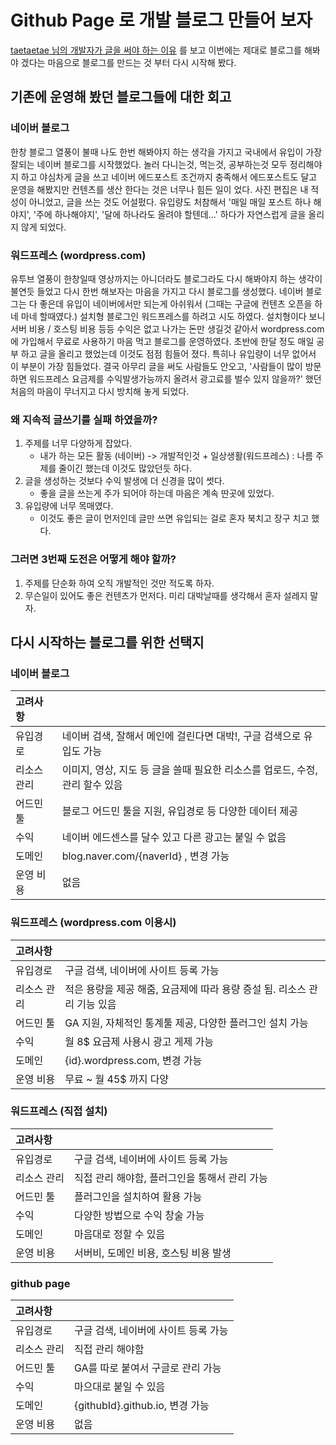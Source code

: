 # Github Page 로 개발 블로그 만들어 보자

[taetaetae 님의 개발자가 글을 써야 하는 이유](https://taetaetae.github.io/2019/10/27/a-reason-for-writing/) 를 보고 이번에는 제대로 블로그를 해봐야 겠다는 마음으로 블로그를 만드는 것 부터 다시 시작해 봤다.

## 기존에 운영해 봤던 블로그들에 대한 회고

### 네이버 블로그

한창 블로그 열풍이 불때 나도 한번 해봐야지 하는 생각을 가지고 국내에서 유입이 가장 잘되는 네이버 블로그를 시작했었다.
놀러 다니는것, 먹는것, 공부하는것 모두 정리해야지 하고 야심차게 글을 쓰고 네이버 에드포스트 조건까지 충족해서 에드포스트도 달고 운영을 해봤지만 컨텐츠를 생산 한다는 것은 너무나 힘든 일이 었다.
사진 편집은 내 적성이 아니었고, 글을 쓰는 것도 어설펐다. 유입량도 처참해서 '매일 매일 포스트 하나 해야지', '주에 하나해야지', '달에 하나라도 올려야 할텐데...' 하다가 자연스럽게 글을 올리지 않게 되었다.

### 워드프레스 (wordpress.com)

유투브 열풍이 한창일때 영상까지는 아니더라도 블로그라도 다시 해봐야지 하는 생각이 불연듯 들었고 다시 한번 해보자는 마음을 가지고 다시 블로그를 생성했다.
네이버 블로그는 다 좋은데 유입이 네이버에서만 되는게 아쉬워서 (그때는 구글에 컨텐츠 오픈을 하네 마네 할때였다.) 설치형 블로그인 워드프레스를 하려고 시도 하였다. 설치형이다 보니 서버 비용 / 호스팅 비용 등등 수익은 없고 나가는 돈만 생길것 같아서 wordpress.com 에 가입해서 무료로 사용하기 마음 먹고 블로그를 운영하였다.
초반에 한달 정도 매일 공부 하고 글을 올리고 했었는데 이것도 점점 힘들어 졌다. 특히나 유입량이 너무 없어서 이 부분이 가장 힘들었다.
결국 아무리 글을 써도 사람들도 안오고, '사람들이 많이 방문하면 워드프레스 요금제를 수익발생가능까지 올려서 광고료를 벌수 있지 않을까?' 했던 처음의 마음이 무너지고 다시 방치해 놓게 되었다.

### 왜 지속적 글쓰기를 실패 하였을까?

1. 주제를 너무 다양하게 잡았다.
   - 내가 하는 모든 활동 (네이버) -> 개발적인것 + 일상생활(워드프레스) : 나름 주제를 줄이긴 했는데 이것도 많았던듯 하다.
2. 글을 생성하는 것보다 수익 발생에 더 신경을 많이 썻다.
   - 좋을 글을 쓰는게 주가 되어야 하는데 마음은 계속 딴곳에 있었다.
3. 유입량에 너무 목매였다.
   - 이것도 좋은 글이 먼저인데 글만 쓰면 유입되는 걸로 혼자 북치고 장구 치고 했다.

### 그러면 3번째 도전은 어떻게 해야 할까?

1. 주제를 단순화 하여 오직 개발적인 것만 적도록 하자.
2. 무슨일이 있어도 좋은 컨텐츠가 먼저다. 미리 대박날때를 생각해서 혼자 설레지 말자.


## 다시 시작하는 블로그를 위한 선택지

### 네이버 블로그

| 고려사항 |    |
|:-------|:-- |
| 유입경로 | 네이버 검색, 잘해서 메인에 걸린다면 대박!, 구글 검색으로 유입도 가능 |
| 리소스 관리 | 이미지, 영상, 지도 등 글을 쓸때 필요한 리소스를 업로드, 수정, 관리 할수 있음 |
| 어드민 툴 | 블로그 어드민 툴을 지원, 유입경로 등 다양한 데이터 제공 |
| 수익 | 네이버 에드센스를 달수 있고 다른 광고는 붙일 수 없음 |
| 도메인 | blog.naver.com/{naverId} , 변경 가능 |
| 운영 비용 | 없음 |

### 워드프레스 (wordpress.com 이용시)

| 고려사항 |    |
|:-------|:-- |
| 유입경로 | 구글 검색, 네이버에 사이트 등록 가능 |
| 리소스 관리 | 적은 용량을 제공 해줌, 요금제에 따라 용량 증설 됨. 리소스 관리 기능 있음 |
| 어드민 툴 | GA 지원, 자체적인 통계툴 제공, 다양한 플러그인 설치 가능 |
| 수익 | 월 8$ 요금제 사용시 광고 게제 가능 |
| 도메인 | {id}.wordpress.com, 변경 가능 |
| 운영 비용 | 무료 ~ 월 45$ 까지 다양 |

### 워드프레스 (직접 설치)

| 고려사항 |    |
|:-------|:-- |
| 유입경로 | 구글 검색, 네이버에 사이트 등록 가능 |
| 리소스 관리 | 직접 관리 해야함, 플러그인을 통해서 관리 가능 |
| 어드민 툴 | 플러그인을 설치하여 활용 가능 |
| 수익 | 다양한 방법으로 수익 창술 가능 |
| 도메인 | 마음대로 정할 수 있음 | 
| 운영 비용 | 서버비, 도메인 비용, 호스팅 비용 발생 |

### github page

| 고려사항 |    |
|:-------|:-- |
| 유입경로 | 구글 검색, 네이버에 사이트 등록 가능 |
| 리소스 관리 | 직접 관리 해야함 |
| 어드민 툴 | GA를 따로 붙여서 구글로 관리 가능 |
| 수익 | 마으대로 붙일 수 있음 |
| 도메인 | {githubId}.github.io, 변경 가능 | 
| 운영 비용 | 없음 |

